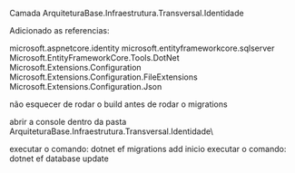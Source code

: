 Camada ArquiteturaBase.Infraestrutura.Transversal.Identidade

Adicionado as referencias:

microsoft.aspnetcore.identity
microsoft.entityframeworkcore.sqlserver
Microsoft.EntityFrameworkCore.Tools.DotNet
Microsoft.Extensions.Configuration
Microsoft.Extensions.Configuration.FileExtensions
Microsoft.Extensions.Configuration.Json

não esquecer de rodar o build antes de rodar o migrations

abrir a console dentro da pasta ArquiteturaBase.Infraestrutura.Transversal.Identidade\

executar o comando: dotnet ef migrations add inicio
executar o comando: dotnet ef database update